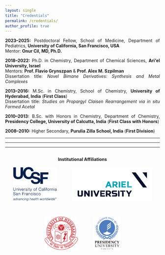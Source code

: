 ```yaml
---
layout: single
title: "Credentials"
permalink: /credentials/
author_profile: true
---
```


<p style="text-align: justify;">
<strong>2023–2025:</strong> Postdoctoral Fellow, School of Medicine, Department of Pediatrics, <strong>University of California, San Francisco, USA</strong><br>
Mentor: <strong>Onur Cil, MD, Ph.D.</strong>
</p>

<p style="text-align: justify;">
<strong>2018–2022:</strong> Ph.D. in Chemistry, Department of Chemical Sciences, <strong>Ari'el University, Israel</strong><br>
Mentors: <strong>Prof. Flavio Grynszpan</strong> & <strong>Prof. Alex M. Szpilman</strong><br>
Dissertation title: <em>Novel Bimane Derivatives: Synthesis and Metal Complexes</em>
</p>

<p style="text-align: justify;">
<strong>2013–2016:</strong> M.Sc. in Chemistry, School of Chemistry, <strong>University of Hyderabad, India</strong> (<strong>First Class</strong>)<br>
Dissertation title: <em>Studies on Propargyl Claisen Rearrangement via <i>in situ</i> Formed Acetal</em>
</p>

<p style="text-align: justify;">
<strong>2010–2013:</strong> B.Sc. with Honors in Chemistry, Department of Chemistry, <strong>Presidency College, University of Calcutta, India</strong> (<strong>First Class with Honors</strong>)
</p>

<p style="text-align: justify;">
<strong>2008–2010:</strong> Higher Secondary, <strong>Purulia Zilla School, India</strong> (<strong>First Division</strong>)
</p>

<hr>

<hr>

<hr>

<div style="text-align: center; margin-top: 30px;">
  <strong>Institutional Affiliations</strong><br><br>
  <div style="display: flex; justify-content: center; align-items: center; gap: 50px; flex-wrap: wrap;">
    <img src="/images/UCSF_Sig_Tag_21_Navy_300dpi_RGB.png" alt="UCSF Logo" style="height: 110px;">
    <img src="/images/Ariel_university.logo.jpg" alt="Ariel University Logo" style="height: 110px;">
    <img src="/images/University_of_Hyderabad_Logo.png" alt="University of Hyderabad Logo" style="height: 110px;">
    <img src="/images/Presidency_University,_Kolkata_Logo.svg.png" alt="Presidency College Logo" style="height: 110px;">
  </div>
</div>
